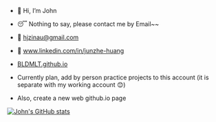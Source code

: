 - 👋 Hi, I’m John
- 😴 Nothing to say, please contact me by Email~~
- 📧 hjzinau@gmail.com
- 🌈 www.linkedin.com/in/junzhe-huang
- [BLDMLT.github.io](https://bldmlt.github.io/)

- Currently plan, add by person practice projects to this account (it is separate with my working account 😊)
- Also, create a new web github.io page







<!---
BLDMLT/BLDMLT is a ✨ special ✨ repository because its `README.md` (this file) appears on your GitHub profile.
You can click the Preview link to take a look at your changes.
--->
[![John's GitHub stats](https://github-readme-stats.vercel.app/api?username=BLDMLT&count_private=true)](https://github.com/anuraghazra/github-readme-stats)
